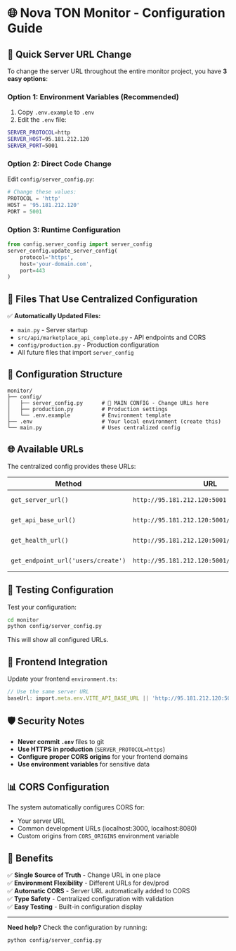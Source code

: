 # 🌐 Nova TON Monitor - Configuration Guide

## 🎯 Quick Server URL Change

To change the server URL throughout the entire monitor project, you have **3 easy options**:

### **Option 1: Environment Variables (Recommended)**
1. Copy `.env.example` to `.env`
2. Edit the `.env` file:
```bash
SERVER_PROTOCOL=http
SERVER_HOST=95.181.212.120
SERVER_PORT=5001
```

### **Option 2: Direct Code Change**
Edit `config/server_config.py`:
```python
# Change these values:
PROTOCOL = 'http'
HOST = '95.181.212.120'
PORT = 5001
```

### **Option 3: Runtime Configuration**
```python
from config.server_config import server_config
server_config.update_server_config(
    protocol='https',
    host='your-domain.com', 
    port=443
)
```

## 📁 Files That Use Centralized Configuration

✅ **Automatically Updated Files:**
- `main.py` - Server startup
- `src/api/marketplace_api_complete.py` - API endpoints and CORS
- `config/production.py` - Production configuration
- All future files that import `server_config`

## 🔧 Configuration Structure

```
monitor/
├── config/
│   ├── server_config.py      # 🎯 MAIN CONFIG - Change URLs here
│   ├── production.py         # Production settings
│   └── .env.example          # Environment template
├── .env                      # Your local environment (create this)
└── main.py                   # Uses centralized config
```

## 🌐 Available URLs

The centralized config provides these URLs:

| Method | URL | Description |
|--------|-----|-------------|
| `get_server_url()` | `http://95.181.212.120:5001` | Base server URL |
| `get_api_base_url()` | `http://95.181.212.120:5001/api` | API base URL |
| `get_health_url()` | `http://95.181.212.120:5001/health` | Health check |
| `get_endpoint_url('users/create')` | `http://95.181.212.120:5001/api/users/create` | Specific endpoint |

## 🚀 Testing Configuration

Test your configuration:
```bash
cd monitor
python config/server_config.py
```

This will show all configured URLs.

## 🔄 Frontend Integration

Update your frontend `environment.ts`:
```typescript
// Use the same server URL
baseUrl: import.meta.env.VITE_API_BASE_URL || 'http://95.181.212.120:5001'
```

## 🛡️ Security Notes

- **Never commit `.env`** files to git
- **Use HTTPS in production** (`SERVER_PROTOCOL=https`)
- **Configure proper CORS origins** for your frontend domains
- **Use environment variables** for sensitive data

## 📊 CORS Configuration

The system automatically configures CORS for:
- Your server URL
- Common development URLs (localhost:3000, localhost:8080)
- Custom origins from `CORS_ORIGINS` environment variable

## 🎉 Benefits

✅ **Single Source of Truth** - Change URL in one place  
✅ **Environment Flexibility** - Different URLs for dev/prod  
✅ **Automatic CORS** - Server URL automatically added to CORS  
✅ **Type Safety** - Centralized configuration with validation  
✅ **Easy Testing** - Built-in configuration display  

---

**Need help?** Check the configuration by running:
```bash
python config/server_config.py
```
